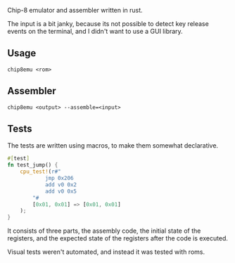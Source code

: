 Chip-8 emulator and assembler written in rust.

The input is a bit janky, because its not possible to detect key release events on the terminal,
and I didn't want to use a GUI library.

## Usage
```shell
chip8emu <rom>
```

## Assembler
```shell
chip8emu <output> --assemble=<input>
```

## Tests
The tests are written using macros, to make them somewhat declarative.
```rust
#[test]
fn test_jump() {
    cpu_test!(r#"
            jmp 0x206
            add v0 0x2
            add v0 0x5
        "# 
        [0x01, 0x01] => [0x01, 0x01]
    );
}
```
It consists of three parts, the assembly code, the initial state of the registers, and the expected
state of the registers after the code is executed.

Visual tests weren't automated, and instead it was tested with roms.
